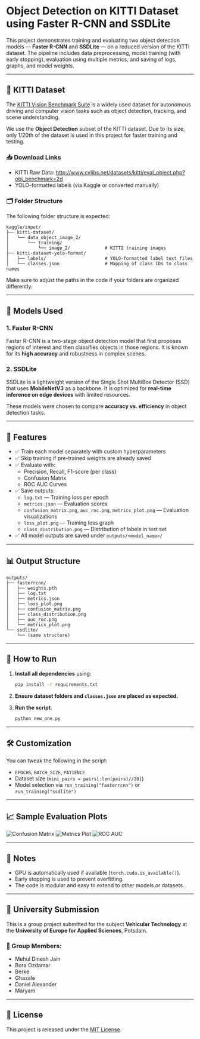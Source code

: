 # Object Detection on KITTI Dataset using Faster R-CNN and SSDLite

This project demonstrates training and evaluating two object detection models — **Faster R-CNN** and **SSDLite** — on a reduced version of the KITTI dataset. The pipeline includes data preprocessing, model training (with early stopping), evaluation using multiple metrics, and saving of logs, graphs, and model weights.

---

## 📂 KITTI Dataset

The [KITTI Vision Benchmark Suite](http://www.cvlibs.net/datasets/kitti/) is a widely used dataset for autonomous driving and computer vision tasks such as object detection, tracking, and scene understanding.

We use the **Object Detection** subset of the KITTI dataset. Due to its size, only 1/20th of the dataset is used in this project for faster training and testing.

### 📥 Download Links

- KITTI Raw Data: http://www.cvlibs.net/datasets/kitti/eval_object.php?obj_benchmark=2d
- YOLO-formatted labels (via Kaggle or converted manually)

### 🗂 Folder Structure

The following folder structure is expected:
```
kaggle/input/
├── kitti-dataset/
│   └── data_object_image_2/
│       └── training/
│           └── image_2/             # KITTI training images
├── kitti-dataset-yolo-format/
│   ├── labels/                      # YOLO-formatted label text files
│   └── classes.json                 # Mapping of class IDs to class names
```

Make sure to adjust the paths in the code if your folders are organized differently.

---

## 🧠 Models Used

### 1. **Faster R-CNN**
Faster R-CNN is a two-stage object detection model that first proposes regions of interest and then classifies objects in those regions. It is known for its **high accuracy** and robustness in complex scenes.

### 2. **SSDLite**
SSDLite is a lightweight version of the Single Shot MultiBox Detector (SSD) that uses **MobileNetV3** as a backbone. It is optimized for **real-time inference on edge devices** with limited resources.

These models were chosen to compare **accuracy vs. efficiency** in object detection tasks.

---

## 🚀 Features

- ✅ Train each model separately with custom hyperparameters
- ✅ Skip training if pre-trained weights are already saved
- ✅ Evaluate with:
  - Precision, Recall, F1-score (per class)
  - Confusion Matrix
  - ROC AUC Curves
- ✅ Save outputs:
  - `log.txt` — Training loss per epoch
  - `metrics.json` — Evaluation scores
  - `confusion_matrix.png`, `auc_roc.png`, `metrics_plot.png` — Evaluation visualizations
  - `loss_plot.png` — Training loss graph
  - `class_distribution.png` — Distribution of labels in test set
- ✅ All model outputs are saved under `outputs/<model_name>/`

---

## 📊 Output Structure

```
outputs/
├── fasterrcnn/
│   ├── weights.pth
│   ├── log.txt
│   ├── metrics.json
│   ├── loss_plot.png
│   ├── confusion_matrix.png
│   ├── class_distribution.png
│   ├── auc_roc.png
│   └── metrics_plot.png
└── ssdlite/
    └── (same structure)
```

---

## 🧪 How to Run

1. **Install all dependencies** using:
   ```bash
   pip install -r requirements.txt
   ```

2. **Ensure dataset folders and `classes.json` are placed as expected.**

3. **Run the script**:
   ```bash
   python new_one.py
   ```

---

## 🛠 Customization

You can tweak the following in the script:
- `EPOCHS`, `BATCH_SIZE`, `PATIENCE`
- Dataset size (`mini_pairs = pairs[:len(pairs)//20]`)
- Model selection via `run_training("fasterrcnn")` or `run_training("ssdlite")`

---

## 📈 Sample Evaluation Plots

![Confusion Matrix](outputs/fasterrcnn/confusion_matrix.png)
![Metrics Plot](outputs/fasterrcnn/metrics_plot.png)
![ROC AUC](outputs/fasterrcnn/auc_roc.png)

---

## 📌 Notes

- GPU is automatically used if available (`torch.cuda.is_available()`).
- Early stopping is used to prevent overfitting.
- The code is modular and easy to extend to other models or datasets.

---

## 🏫 University Submission

This is a group project submitted for the subject **Vehicular Technology** at the **University of Europe for Applied Sciences**, Potsdam.

### 👥 Group Members:
- Mehul Dinesh Jain
- Bora Ozdamar
- Berke
- Ghazale
- Daniel Alexander
- Maryam

---

## 📄 License

This project is released under the [MIT License](LICENSE).
